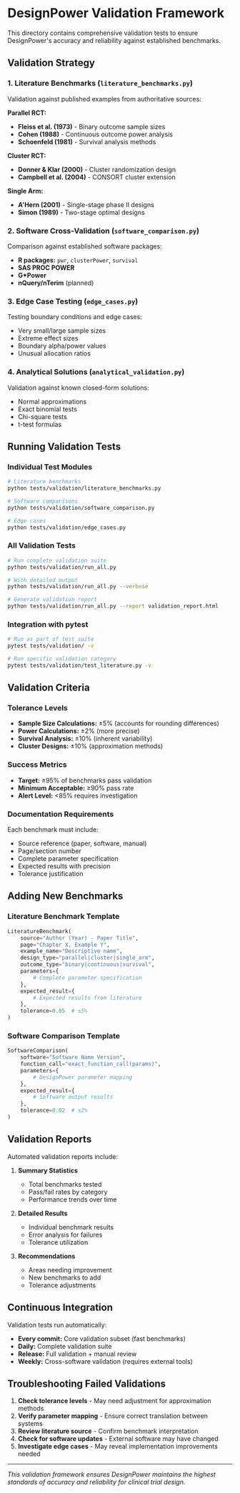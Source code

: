 # DesignPower Validation Framework

This directory contains comprehensive validation tests to ensure DesignPower's accuracy and reliability against established benchmarks.

## Validation Strategy

### 1. Literature Benchmarks (`literature_benchmarks.py`)

Validation against published examples from authoritative sources:

**Parallel RCT:**
- **Fleiss et al. (1973)** - Binary outcome sample sizes
- **Cohen (1988)** - Continuous outcome power analysis  
- **Schoenfeld (1981)** - Survival analysis methods

**Cluster RCT:**
- **Donner & Klar (2000)** - Cluster randomization design
- **Campbell et al. (2004)** - CONSORT cluster extension

**Single Arm:**
- **A'Hern (2001)** - Single-stage phase II designs
- **Simon (1989)** - Two-stage optimal designs

### 2. Software Cross-Validation (`software_comparison.py`)

Comparison against established software packages:

- **R packages:** `pwr`, `clusterPower`, `survival`
- **SAS PROC POWER**
- **G*Power**
- **nQuery/nTerim** (planned)

### 3. Edge Case Testing (`edge_cases.py`)

Testing boundary conditions and edge cases:
- Very small/large sample sizes
- Extreme effect sizes
- Boundary alpha/power values
- Unusual allocation ratios

### 4. Analytical Solutions (`analytical_validation.py`)

Validation against known closed-form solutions:
- Normal approximations
- Exact binomial tests  
- Chi-square tests
- t-test formulas

## Running Validation Tests

### Individual Test Modules

```bash
# Literature benchmarks
python tests/validation/literature_benchmarks.py

# Software comparisons  
python tests/validation/software_comparison.py

# Edge cases
python tests/validation/edge_cases.py
```

### All Validation Tests

```bash
# Run complete validation suite
python tests/validation/run_all.py

# With detailed output
python tests/validation/run_all.py --verbose

# Generate validation report
python tests/validation/run_all.py --report validation_report.html
```

### Integration with pytest

```bash
# Run as part of test suite
pytest tests/validation/ -v

# Run specific validation category
pytest tests/validation/test_literature.py -v
```

## Validation Criteria

### Tolerance Levels

- **Sample Size Calculations:** ±5% (accounts for rounding differences)
- **Power Calculations:** ±2% (more precise)
- **Survival Analysis:** ±10% (inherent variability)
- **Cluster Designs:** ±10% (approximation methods)

### Success Metrics

- **Target:** ≥95% of benchmarks pass validation
- **Minimum Acceptable:** ≥90% pass rate
- **Alert Level:** <85% requires investigation

### Documentation Requirements

Each benchmark must include:
- Source reference (paper, software, manual)
- Page/section number
- Complete parameter specification
- Expected results with precision
- Tolerance justification

## Adding New Benchmarks

### Literature Benchmark Template

```python
LiteratureBenchmark(
    source="Author (Year) - Paper Title",
    page="Chapter X, Example Y",  
    example_name="Descriptive name",
    design_type="parallel|cluster|single_arm",
    outcome_type="binary|continuous|survival",
    parameters={
        # Complete parameter specification
    },
    expected_result={
        # Expected results from literature
    },
    tolerance=0.05  # ±5%
)
```

### Software Comparison Template

```python
SoftwareComparison(
    software="Software Name Version",
    function_call="exact_function_call(params)",
    parameters={
        # DesignPower parameter mapping
    },
    expected_result={
        # Software output results
    },
    tolerance=0.02  # ±2%
)
```

## Validation Reports

Automated validation reports include:

1. **Summary Statistics**
   - Total benchmarks tested
   - Pass/fail rates by category
   - Performance trends over time

2. **Detailed Results** 
   - Individual benchmark results
   - Error analysis for failures
   - Tolerance utilization

3. **Recommendations**
   - Areas needing improvement
   - New benchmarks to add
   - Tolerance adjustments

## Continuous Integration

Validation tests run automatically:

- **Every commit:** Core validation subset (fast benchmarks)
- **Daily:** Complete validation suite  
- **Release:** Full validation + manual review
- **Weekly:** Cross-software validation (requires external tools)

## Troubleshooting Failed Validations

1. **Check tolerance levels** - May need adjustment for approximation methods
2. **Verify parameter mapping** - Ensure correct translation between systems
3. **Review literature source** - Confirm benchmark interpretation
4. **Check for software updates** - External software may have changed
5. **Investigate edge cases** - May reveal implementation improvements needed

---

*This validation framework ensures DesignPower maintains the highest standards of accuracy and reliability for clinical trial design.*